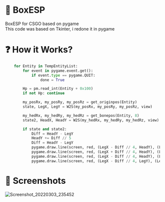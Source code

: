# 🔌 BoxESP
BoxESP for CSGO based on pygame  
This code was based on Tkinter, i redone it in pygame

# ❓ How it Works?
```python
    for Entity in TempEntityList:
        for event in pygame.event.get():
            if event.type == pygame.QUIT:
                done = True

        Hp = pm.read_int(Entity + 0x100)
        if not Hp: continue

        my_posRx, my_posRy, my_posRz = get_originpos(Entity)
        state, LegX, LegY = W2S(my_posRx, my_posRy, my_posRz, view)

        my_hedRx, my_hedRy, my_hedRz = get_bonepos(Entity, 8)
        state2, HeadX, HeadY = W2S(my_hedRx, my_hedRy, my_hedRz, view)

        if state and state2:
            Diff = HeadY - LegY
            HeadY += Diff // 5
            Diff = HeadY - LegY
            pygame.draw.line(screen, red, (LegX - Diff // 4, HeadY), (LegX - Diff // 4, LegY))
            pygame.draw.line(screen, red, (LegX + Diff // 4, HeadY), (LegX + Diff // 4, LegY))
            pygame.draw.line(screen, red, (LegX - Diff // 4, HeadY), (LegX + Diff // 4, HeadY))
            pygame.draw.line(screen, red, (LegX - Diff // 4, LegY), (LegX + Diff // 4, LegY))
```

# 📱 Screenshots
![Screenshot_20220303_235452](https://user-images.githubusercontent.com/100863585/156652835-2271c2d6-6968-4982-b6c0-00c886949010.png)
